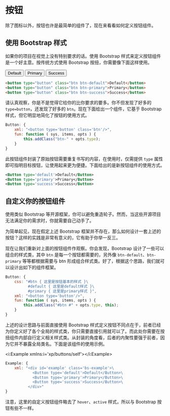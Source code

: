 # 按钮

除了图标以外，按钮也许是最简单的组件了，现在来看看如何定义按钮组件。

## 使用 Bootstrap 样式

如果你的项目在视觉上没有特别要求的话。使用 Bootstrap 样式来定义按钮组件是一个好主意。按传统方式使用 Bootstrap 按扭，你需要像下面这样使用。

<div id='example' class='bs-example'>
    <button type="button" class="btn btn-default">Default</button>
    <button type="button" class="btn btn-primary">Primary</button>
    <button type="button" class="btn btn-success">Success</button>
</div>

```html
<button type="button" class="btn btn-default">Default</button>
<button type="button" class="btn btn-primary">Primary</button>
<button type="button" class="btn btn-success">Success</button>
```

请认真观察，你是不是觉得它给你的比你要求的要多。你不但发现了好多的 `type=button`，还发现了好多的 `btn`。现在下面给出一个组件，它基于 Bootstrap 样式，但它明显地简化了按钮的使用方式。

```js
Button: {
    xml: "<button type='button' class='btn'/>",
    fun: function ( sys, items, opts ) {
        this.addClass("btn-" + opts.type);
    }
}
```

此按钮组件封装了原始按钮需要重复书写的内容，在使用时，仅需提供 `type` 属性即可指明目标按钮，让使用起来更为便捷。下面给出的是新按钮组件的使用方式。

```xml
<Button type='default'>Default</Button>
<Button type='primary'>Primary</Button>
<Button type='success'>Success</Button>
```

## 自定义你的按钮组件

使用类似 Bootstrap 等开源框架，你可以避免重造轮子。然而，当这些开源项目无法满足你的需求时，你就需要自己动手了。

为简单起见，现在假定上述 Bootstrap 框架并不存在，那么如何设计一套上述的按钮？这样的实践是非常有意义的，它有助于你举一反三。

现在让我们重新对上面的按钮组件作观察。你会发现，Bootstrap 设计了一些可以组合的样式类，其中 `btn` 是每一个按钮都需要的，另外像 `btn-default`、`btn-primary` 等等都根据需要与 btn 形成组合样式类。好了，根据这个思路，我们就可以设计出如下的组件框架。

```js
Button: {
    css: "#btn { 这里是按钮基本的样式 }\
          #default { 这里是default样式 }\
          #primary { 这里是primary样式 }",
    xml: "<button type='button'/>",
    fun: function ( sys, items, opts ) {
        this.addClass("#btn #" + opts.type, this);
    }
}
```

上述的设计思路与前面直接使用 Bootstrap 样式定义按钮不同点在于，前者已经为你定义好了各个全局的样式类，你只需要直接引用就可以了。而此处你需要在按扭组件内部自行定义相关样式类。从封装的角度看，后者的内聚性要强于前者，因为它并不暴露全局类名。下面是该组件的使用示例。

<i:Example xmlns:i='xp/buttons/self'></i:Example>

```js
Example: {
	xml: "<div id='example' class='bs-example'>\
			<Button type='default'>Default</Button>\
			<Button type='primary'>Primary</Button>\
			<Button type='success'>Success</Button>\
		  </div>"
}
```

注意，这里的自定义按钮组件略去了 `hover`、`active` 样式，所以与 Bootstrap 按钮有些不一样。